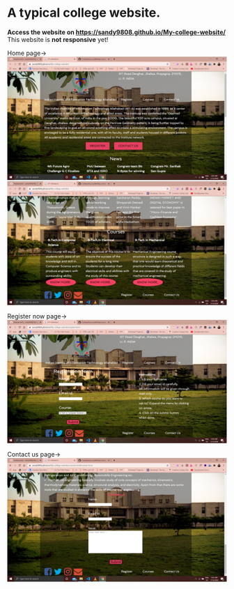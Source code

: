 # A typical college website.
**Access the website on https://sandy9808.github.io/My-college-website/**
This website is **not responsive** yet!


Home page->
![Home-page-footer](https://github.com/sandy9808/My-college-website/blob/master/screenshots/Screenshot%20(61).png?raw=true)
![Home-page-bottom](https://github.com/sandy9808/My-college-website/blob/master/screenshots/Screenshot%20(62).png?raw=true)



Register now page->
![Register page](https://github.com/sandy9808/My-college-website/blob/master/screenshots/Screenshot%20(63).png?raw=true)



Contact us page->
![Contact-us-page](https://github.com/sandy9808/My-college-website/blob/master/screenshots/Screenshot%20(64).png?raw=true)
